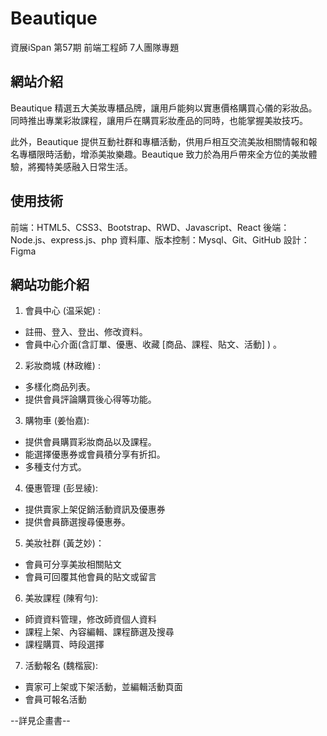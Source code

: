 # Beautique 
資展iSpan 第57期 前端工程師 7人團隊專題
## 網站介紹
Beautique 精選五大美妝專櫃品牌，讓用戶能夠以實惠價格購買心儀的彩妝品。同時推出專業彩妝課程，讓用戶在購買彩妝產品的同時，也能掌握美妝技巧。

此外，Beautique 提供互動社群和專櫃活動，供用戶相互交流美妝相關情報和報名專櫃限時活動，增添美妝樂趣。Beautique 致力於為用戶帶來全方位的美妝體驗，將獨特美感融入日常生活。


## 使用技術
前端：HTML5、CSS3、Bootstrap、RWD、Javascript、React
後端：Node.js、express.js、php
資料庫、版本控制：Mysql、Git、GitHub
設計：Figma

## 網站功能介紹
1. 會員中心 (温采妮) : 
- 註冊、登入、登出、修改資料。
- 會員中心介面(含訂單、優惠、收藏 [商品、課程、貼文、活動] ) 。

2. 彩妝商城 (林政維) : 
- 多樣化商品列表。
- 提供會員評論購買後心得等功能。

3. 購物車 (姜怡嘉): 
- 提供會員購買彩妝商品以及課程。
- 能選擇優惠券或會員積分享有折扣。
- 多種支付方式。

4. 優惠管理 (彭昱綾): 
- 提供賣家上架促銷活動資訊及優惠券
- 提供會員篩選搜尋優惠券。

5. 美妝社群 (黃芝妙)：
- 會員可分享美妝相關貼文
- 會員可回覆其他會員的貼文或留言

6. 美妝課程 (陳宥勻): 
- 師資資料管理，修改師資個人資料
- 課程上架、內容編輯、課程篩選及搜尋
- 課程購買、時段選擇

7. 活動報名 (魏楷宸): 
- 賣家可上架或下架活動，並編輯活動頁面
- 會員可報名活動

--詳見企畫書--
